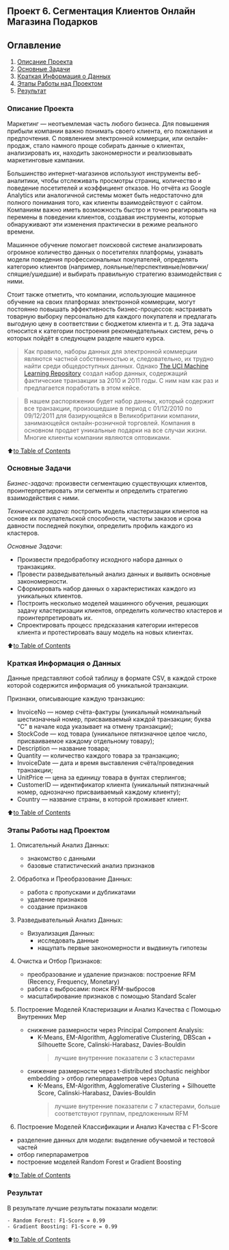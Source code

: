 ## **Проект 6. Сегментация Клиентов Онлайн Магазина Подарков**

## Оглавление
1. [Описание Проекта](README.md#описание-проекта)
2. [Основные Задачи](README.md#основные-задачи)
3. [Краткая Информация о Данных](README.md#краткая-информация-о-данных)
4. [Этапы Работы над Проектом](README.md#этапы-работы-над-проектом)
5. [Результат](README.md#результат)


### Описание Проекта

Маркетинг — неотъемлемая часть любого бизнеса. Для повышения прибыли компании важно понимать своего клиента, его пожелания и предпочтения. С появлением электронной коммерции, или онлайн-продаж, стало намного проще собирать данные о клиентах, анализировать их, находить закономерности и реализовывать маркетинговые кампании.

Большинство интернет-магазинов используют инструменты веб-аналитики, чтобы отслеживать просмотры страниц, количество и поведение посетителей и коэффициент отказов. Но отчёта из Google Analytics или аналогичной системы может быть недостаточно для полного понимания того, как клиенты взаимодействуют с сайтом. Компаниям важно иметь возможность быстро и точно реагировать на перемены в поведении клиентов, создавая инструменты, которые обнаруживают эти изменения практически в режиме реального времени.

Машинное обучение помогает поисковой системе анализировать огромное количество данных о посетителях платформы, узнавать модели поведения профессиональных покупателей, определять категорию клиентов (например, лояльные/перспективные/новички/спящие/ушедшие) и выбирать правильную стратегию взаимодействия с ними.

Стоит также отметить, что компании, использующие машинное обучение на своих платформах электронной коммерции, могут постоянно повышать эффективность бизнес-процессов: настраивать товарную выборку персонально для каждого покупателя и предлагать выгодную цену в соответствии с бюджетом клиента и т. д. Эта задача относится к категории построения рекомендательных систем, речь о которых пойдёт в следующем разделе нашего курса.

> Как правило, наборы данных для электронной коммерции являются частной собственностью и, следовательно, их трудно найти среди общедоступных данных. Однако [The UCI Machine Learning Repository](http://archive.ics.uci.edu/ml/index.php)  создал набор данных, содержащий фактические транзакции за 2010 и 2011 годы. С ним нам как раз и предлагается поработать в этом кейсе. 

> В нашем распоряжении будет набор данных, который содержит все транзакции, произошедшие в период с 01/12/2010 по 09/12/2011 для базирующейся в Великобритании компании, занимающейся онлайн-розничной торговлей. Компания в основном продает уникальные подарки на все случаи жизни. Многие клиенты компании являются оптовиками.

:arrow_up:[to Table of Contents](README.md#оглавление)


### Основные Задачи

*Бизнес-задача:* произвести сегментацию существующих клиентов, проинтерпретировать эти сегменты и определить стратегию взаимодействия с ними.

*Техническая задача:* построить модель кластеризации клиентов на основе их покупательской способности, частоты заказов и срока давности последней покупки, определить профиль каждого из кластеров.

_Основные Задачи_:

  - Произвести предобработку исходного набора данных о транзакциях.
  - Провести разведывательный анализ данных и выявить основные закономерности.
  - Сформировать набор данных о характеристиках каждого из уникальных клиентов.
  - Построить несколько моделей машинного обучения, решающих задачу кластеризации клиентов, определить количество кластеров и проинтерпретировать их.
  - Спроектировать процесс предсказания категории интересов клиента и протестировать вашу модель на новых клиентах.

:arrow_up:[to Table of Contents](README.md#оглавление)


### Краткая Информация о Данных

Данные представляют собой таблицу в формате CSV, в каждой строке которой содержится информация об уникальной транзакции.

Признаки, описывающие каждую транзакцию:

* InvoiceNo — номер счёта-фактуры (уникальный номинальный шестизначный номер, присваиваемый каждой транзакции; буква "C" в начале кода указывает на отмену транзакции);
* StockCode — код товара (уникальное пятизначное целое число, присваиваемое каждому отдельному товару);
* Description — название товара;
* Quantity — количество каждого товара за транзакцию;
* InvoiceDate — дата и время выставления счёта/проведения транзакции;
* UnitPrice — цена за единицу товара в фунтах стерлингов;
* CustomerID — идентификатор клиента (уникальный пятизначный номер, однозначно присваиваемый каждому клиенту);
* Country — название страны, в которой проживает клиент.

:arrow_up:[to Table of Contents](README.md#оглавление)


### Этапы Работы над Проектом

1. Описательный Анализ Данных:
   - знакомство с данными
   - базовые статистический анализ признаков

2. Обработка и Преобразование Данных:
   - работа с пропусками и дубликатами
   - удаление признаков
   - создание признаков

3. Разведывательный Анализ Данных:
   - Визуализация Данных:
      - исследовать данные
      - нащупать первые закономерности и выдвинуть гипотезы

4. Очистка и Отбор Признаков:
   - преобразование и удаление признаков: построение RFM (Recency, Frequency, Monetary)
   - работа с выбросами: поиск RFM-выбросов
   - масштабирование признаков с помощью Standard Scaler

5. Построение Моделей Кластеризации и Анализ Качества с Помощью Внутренних Мер
   - снижение размерности через Principal Component Analysis:
     - K-Means, EM-Algorithm, Agglomerative Clustering, DBScan + Silhouette Score, Calinski-Harabasz, Davies-Bouldin
       > лучшие внутренние показатели с 3 кластерами
   - снижение размерности через t-distributed stochastic neighbor embedding > отбор гиперпараметров через Optuna
     - K-Means, EM-Algorithm, Agglomerative Clustering + Silhouette Score, Calinski-Harabasz, Davies-Bouldin
       > лучшие внутренние показатели с 7 кластерами, больше соответствуют группам, предложенным RFM
       
6. Построение Моделей Классификации и Анализ Качества с F1-Score
  - разделение данных для модели: выделение обучаемой и тестовой частей
  - отбор гиперпараметров
  - построение моделей Random Forest и Gradient Boosting

:arrow_up:[to Table of Contents](README.md#оглавление)


### Результат

В результате лучшие результаты показали модели:

    - Random Forest: F1-Score = 0.99
    - Gradient Boosting: F1-Score = 0.99


:arrow_up:[to Table of Contents](README.md#оглавление)
